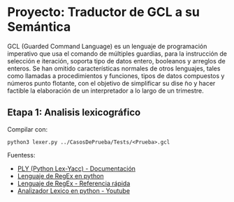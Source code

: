 # Proyecto: Traductor de GCL a su Semántica

GCL (Guarded Command Language) es un lenguaje de programación imperativo que usa el comando de
múltiples guardias, para la instrucción de selección e iteración, soporta tipo de datos entero, booleanos
y arreglos de enteros. Se han omitido características normales de otros lenguajes, tales como llamadas
a procedimientos y funciones, tipos de datos compuestos y números punto flotante, con el objetivo de
simplificar su dise ̃no y hacer factible la elaboración de un interpretador a lo largo de un trimestre.

## Etapa 1: Analisis lexicográfico

Compilar con:
```
python3 lexer.py ../CasosDePrueba/Tests/<Prueba>.gcl
```
Fuentess:

- [PLY (Python Lex-Yacc) - Documentación](https://www.dabeaz.com/ply/ply.html)
- [Lenguaje de RegEx en python](https://docs.python.org/es/3/library/re.html)
- [Lenguaje de RegEx - Referencia rápida](https://learn.microsoft.com/es-es/dotnet/standard/base-types/regular-expression-language-quick-reference)
- [Analizador Lexico en python - Youtube](https://www.youtube.com/watch?v=gWrmCOTrtrs)
